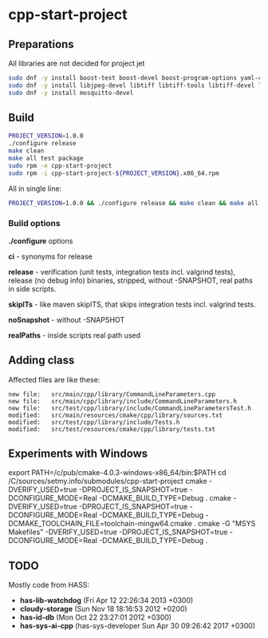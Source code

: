 # cpp-start-project

## Preparations

All libraries are not decided for project jet

```sh
sudo dnf -y install boost-test boost-devel boost-program-options yaml-cpp-devel json-c-devel libyaml-devel valgrind
sudo dnf -y install libjpeg-devel libtiff libtiff-tools libtiff-devel libtiff gtk4 gtk4-devel ddd eog
sudo dnf -y install mosquitto-devel
```

## Build

```sh
PROJECT_VERSION=1.0.0
./configure release
make clean
make all test package
sudo rpm -e cpp-start-project
sudo rpm -i cpp-start-project-${PROJECT_VERSION}.x86_64.rpm
```

All in single line:

```sh
PROJECT_VERSION=1.0.0 && ./configure release && make clean && make all test package && sudo rpm -e cpp-start-project && sudo rpm -i cpp-start-project-${PROJECT_VERSION}.x86_64.rpm
```

### Build options

**./configure** options

**ci** - synonyms for release

**release** -
verification (unit tests, integration tests incl. valgrind tests), release (no debug info) binaries, stripped, without
-SNAPSHOT, real paths in side scripts.

**skipITs** - like maven skipITS, that skips integration tests incl. valgrind tests.

**noSnapshot** - without -SNAPSHOT

**realPaths** - inside scripts real path used

## Adding class

Affected files are like these:

```
new file:   src/main/cpp/library/CommandLineParameters.cpp
new file:   src/main/cpp/library/include/CommandLineParameters.h
new file:   src/test/cpp/library/include/CommandLineParametersTest.h
modified:   src/main/resources/cmake/cpp/library/sources.txt
modified:   src/test/cpp/library/include/Tests.h
modified:   src/test/resources/cmake/cpp/library/tests.txt
```

## Experiments with Windows

export PATH=/c/pub/cmake-4.0.3-windows-x86_64/bin:$PATH
cd /C/sources/setmy.info/submodules/cpp-start-project
cmake -DVERIFY_USED=true -DPROJECT_IS_SNAPSHOT=true -DCONFIGURE_MODE=Real -DCMAKE_BUILD_TYPE=Debug .
cmake -DVERIFY_USED=true -DPROJECT_IS_SNAPSHOT=true -DCONFIGURE_MODE=Real -DCMAKE_BUILD_TYPE=Debug -DCMAKE_TOOLCHAIN_FILE=toolchain-mingw64.cmake .
cmake -G "MSYS Makefiles" -DVERIFY_USED=true -DPROJECT_IS_SNAPSHOT=true -DCONFIGURE_MODE=Real -DCMAKE_BUILD_TYPE=Debug .

## TODO

Mostly code from HASS:

* **has-lib-watchdog** (Fri Apr 12 22:26:34 2013 +0300)
* **cloudy-storage** (Sun Nov 18 18:16:53 2012 +0200)
* **has-id-db** (Mon Oct 22 23:27:01 2012 +0300)
* **has-sys-ai-cpp** (has-sys-developer Sun Apr 30 09:26:42 2017 +0300)
